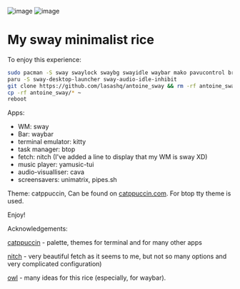 ![image](https://github.com/user-attachments/assets/d8e39426-0bdd-48ea-a9da-ee73e01634a1)
![image](https://github.com/user-attachments/assets/c41d072d-64d3-4a45-921b-12d5604a04b9)

# My sway minimalist rice

To enjoy this experience:
```bash
sudo pacman -S sway swaylock swaybg swayidle waybar mako pavucontrol brightnessctl playerctl kitty ttf-jetbrains-mono-nerd
paru -S sway-desktop-launcher sway-audio-idle-inhibit
git clone https://github.com/lasashq/antoine_sway && rm -rf antoine_sway/.git
cp -rf antoine_sway/* ~
reboot
```
Apps:
+ WM: sway
+ Bar: waybar
+ terminal emulator: kitty
+ task manager: btop
+ fetch: nitch (I've added a line to display that my WM is sway XD)
+ music player: yamusic-tui
+ audio-visualliser: cava
+ screensavers: unimatrix, pipes.sh

Theme: catppuccin, Can be found on [catppuccin.com](catppuccin.com). For btop tty theme is used.

Enjoy!

Acknowledgements:

[catppuccin](https://catppuccin.com) - palette, themes for terminal and for many other apps

[nitch](https://github.com/ssleert/nitch) - very beautiful fetch as it seems to me, but not so many options and very complicated configuration)

[owl](https://gitlab.com/prolinux410/owl_dots) - many ideas for this rice (especially, for waybar). 
